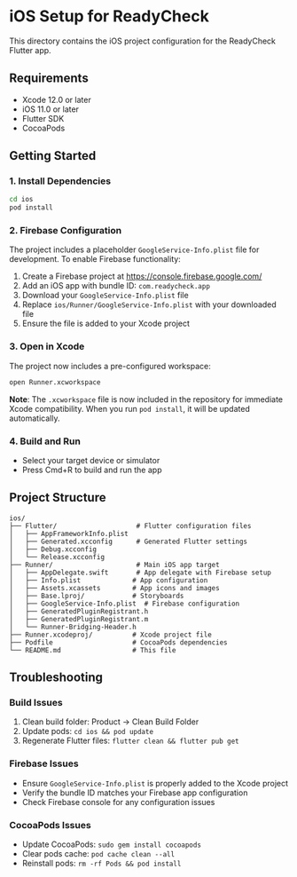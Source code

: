 # iOS Setup for ReadyCheck

This directory contains the iOS project configuration for the ReadyCheck Flutter app.

## Requirements
- Xcode 12.0 or later
- iOS 11.0 or later
- Flutter SDK
- CocoaPods

## Getting Started

### 1. Install Dependencies
```bash
cd ios
pod install
```

### 2. Firebase Configuration
The project includes a placeholder `GoogleService-Info.plist` file for development. To enable Firebase functionality:

1. Create a Firebase project at https://console.firebase.google.com/
2. Add an iOS app with bundle ID: `com.readycheck.app`
3. Download your `GoogleService-Info.plist` file
4. Replace `ios/Runner/GoogleService-Info.plist` with your downloaded file
5. Ensure the file is added to your Xcode project

### 3. Open in Xcode
The project now includes a pre-configured workspace:
```bash
open Runner.xcworkspace
```

**Note**: The `.xcworkspace` file is now included in the repository for immediate Xcode compatibility. When you run `pod install`, it will be updated automatically.

### 4. Build and Run
- Select your target device or simulator
- Press Cmd+R to build and run the app

## Project Structure
```
ios/
├── Flutter/                    # Flutter configuration files
│   ├── AppFrameworkInfo.plist
│   ├── Generated.xcconfig      # Generated Flutter settings
│   ├── Debug.xcconfig
│   └── Release.xcconfig
├── Runner/                     # Main iOS app target
│   ├── AppDelegate.swift       # App delegate with Firebase setup
│   ├── Info.plist             # App configuration
│   ├── Assets.xcassets        # App icons and images
│   ├── Base.lproj/            # Storyboards
│   ├── GoogleService-Info.plist  # Firebase configuration
│   ├── GeneratedPluginRegistrant.h
│   ├── GeneratedPluginRegistrant.m
│   └── Runner-Bridging-Header.h
├── Runner.xcodeproj/          # Xcode project file
├── Podfile                    # CocoaPods dependencies
└── README.md                  # This file
```

## Troubleshooting

### Build Issues
1. Clean build folder: Product → Clean Build Folder
2. Update pods: `cd ios && pod update`
3. Regenerate Flutter files: `flutter clean && flutter pub get`

### Firebase Issues
- Ensure `GoogleService-Info.plist` is properly added to the Xcode project
- Verify the bundle ID matches your Firebase app configuration
- Check Firebase console for any configuration issues

### CocoaPods Issues
- Update CocoaPods: `sudo gem install cocoapods`
- Clear pods cache: `pod cache clean --all`
- Reinstall pods: `rm -rf Pods && pod install`